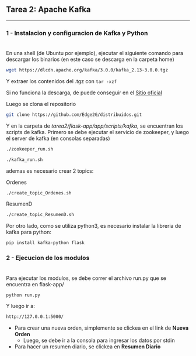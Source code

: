 ## Tarea 2: Apache Kafka
---

### 1 - Instalacion y configuracion de Kafka y Python<br><br>

En una shell (de Ubuntu por ejemplo), ejecutar el siguiente comando para descargar los binarios (en este caso se descarga en la carpeta home)

```sh
wget https://dlcdn.apache.org/kafka/3.0.0/kafka_2.13-3.0.0.tgz
```

Y extraer los contenidos del .tgz con ```tar -xzf```

Si no funciona la descarga, de puede conseguir en el [Sitio oficial](https://kafka.apache.org/downloads)


Luego se clona el repositorio
```sh
git clone https://github.com/Edge2G/distribuidos.git
```

Y en la carpeta de *tarea2/flask-app/app/scripts/kafka*, se encuentran los scripts de kafka. Primero se debe ejecutar el servicio de zookeeper, y luego el server de kafka (en consolas separadas)

```sh
./zookeeper_run.sh
```

```sh
./kafka_run.sh
```

ademas es necesario crear 2 topics:

Ordenes 
```sh
./create_topic_Ordenes.sh
```
ResumenD
```sh
./create_topic_ResumenD.sh
```

Por otro lado, como se utiliza python3, es necesario instalar la libreria de kafka para python:

```sh
pip install kafka-python flask
```

### 2 - Ejecucion de los modulos<br><br>

Para ejecutar los modulos, se debe correr el archivo run.py que se encuentra en flask-app/

```sh
python run.py
```

Y luego ir a:

```sh
http://127.0.0.1:5000/
```

- Para crear una nueva orden, simplemente se clickea en el link de **Nueva Orden**
  - Luego, se debe ir a la consola para ingresar los datos por stdin
- Para hacer un resumen diario, se clickea en **Resumen Diario**
